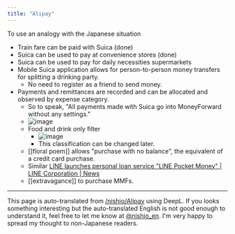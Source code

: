 ```yaml
---
title: "Alipay"
---
```


To use an analogy with the Japanese situation
- Train fare can be paid with Suica (done)
- Suica can be used to pay at convenience stores (done)
- Suica can be used to pay for daily necessities supermarkets
- Mobile Suica application allows for person-to-person money transfers for splitting a drinking party.
    - No need to register as a friend to send money.
- Payments and remittances are recorded and can be allocated and observed by expense category.
    - So to speak, "All payments made with Suica go into MoneyForward without any settings."
    - ![image](https://gyazo.com/450f4c967d9b8aefd718c616ef1ea1a0/thumb/1000)
    - Food and drink only filter
        - ![image](https://gyazo.com/f2ed07a764e0f2eca0bbce6403340565/thumb/1000)
        - This classification can be changed later.
    - [[floral poem]] allows "purchase with no balance", the equivalent of a credit card purchase.
    - Similar [LINE launches personal loan service "LINE Pocket Money" | LINE Corporation | News](https://linecorp.com/ja/pr/news/ja/2019/2884)
    - [[extravagance]] to purchase MMFs.

---
This page is auto-translated from [/nishio/Alipay](https://scrapbox.io/nishio/Alipay) using DeepL. If you looks something interesting but the auto-translated English is not good enough to understand it, feel free to let me know at [@nishio_en](https://twitter.com/nishio_en). I'm very happy to spread my thought to non-Japanese readers.